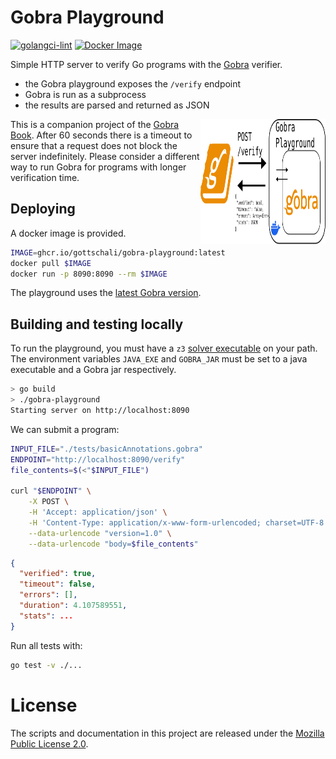 # Gobra Playground
[![golangci-lint](https://github.com/gottschali/gobra-playground/actions/workflows/ci.yml/badge.svg)](https://github.com/gottschali/gobra-playground/actions/workflows/ci.yml)
[![Docker Image](https://github.com/gottschali/gobra-playground/actions/workflows/docker-image.yml/badge.svg)](https://github.com/gottschali/gobra-playground/actions/workflows/docker-image.yml)

Simple HTTP server to verify Go programs with the [Gobra](https://github.com/viperproject/gobra/pkgs/container/gobra) verifier.
- the Gobra playground exposes the `/verify` endpoint
- Gobra is run as a subprocess
- the results are parsed and returned as JSON

<img align="right" width="200" height="200" src="./summary.svg">

This is a companion project of the [Gobra Book](https://github.com/viperproject/gobra-book).
After 60 seconds there is a timeout to ensure that a request does not block the server indefinitely.
Please consider a different way to run Gobra for programs with longer verification time.

<!-- insert demo -->

## Deploying
A docker image is provided.
``` sh
IMAGE=ghcr.io/gottschali/gobra-playground:latest
docker pull $IMAGE
docker run -p 8090:8090 --rm $IMAGE
```

The playground uses the [latest Gobra version](https://github.com/viperproject/gobra/pkgs/container/gobra).


## Building and testing locally
To run the playground, you must have a `z3` [solver executable](https://github.com/Z3Prover/z3) on your path.
The environment variables `JAVA_EXE` and `GOBRA_JAR` must be set to a java executable and a Gobra jar respectively.

``` bash
> go build
> ./gobra-playground
Starting server on http://localhost:8090
```
We can submit a program:
``` bash
INPUT_FILE="./tests/basicAnnotations.gobra"
ENDPOINT="http://localhost:8090/verify"
file_contents=$(<"$INPUT_FILE")

curl "$ENDPOINT" \
    -X POST \
    -H 'Accept: application/json' \
    -H 'Content-Type: application/x-www-form-urlencoded; charset=UTF-8' \
    --data-urlencode "version=1.0" \
    --data-urlencode "body=$file_contents"
```
``` json
{
  "verified": true,
  "timeout": false,
  "errors": [],
  "duration": 4.107589551,
  "stats": ...
}
```

Run all tests with:
``` bash
go test -v ./... 
```
  
# License

The scripts and documentation in this project are released under the [Mozilla Public License 2.0](LICENSE.txt).
